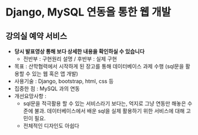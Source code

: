 # Django, MySQL 연동을 통한 웹 개발

## 강의실 예약 서비스

- **당시 발표영상 통해 보다 상세한 내용을 확인하실 수 있습니다**
  - 전반부 : 구현원리 설명 / 후반부 : 실제 구현
- 목표 : 산학협력에서 시작하게 된 장고를 통해 데이터베이스 과제 수행 (sql문을 활용할 수 있는 웹 혹은 앱 개발)
- 사용기술 : Django, bootstrap, html, css 등
- 집중한 점 : MySQL 과의 연동
- 개선요망사항 :
  - sql문을 적극활용 할 수 있는 서비스라기 보다는, 억지로 그냥 연동만 해놓은 수준에 불과. 데이터베이스에서 배운 sql을 실제 활용하기 위한 서비스에 대해 고민이 필요.
  - 전체적인 디자인도 아쉽다
